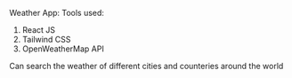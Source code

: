 Weather App:
Tools used:

1. React JS
2. Tailwind CSS
3. OpenWeatherMap API

Can search the weather of different cities and counteries around the world
